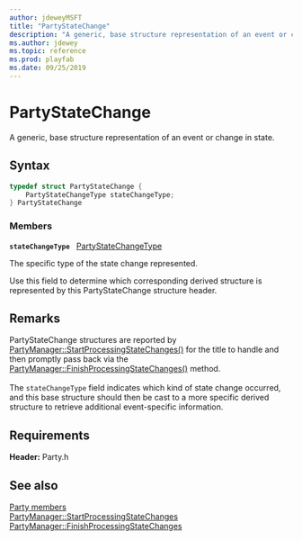 ```yaml
---
author: jdeweyMSFT
title: "PartyStateChange"
description: "A generic, base structure representation of an event or change in state."
ms.author: jdewey
ms.topic: reference
ms.prod: playfab
ms.date: 09/25/2019
---
```


# PartyStateChange  

A generic, base structure representation of an event or change in state.  

## Syntax  
  
```cpp
typedef struct PartyStateChange {  
    PartyStateChangeType stateChangeType;  
} PartyStateChange  
```
  
### Members  
  
**`stateChangeType`** &nbsp; [PartyStateChangeType](../enums/partystatechangetype.md)  
  
The specific type of the state change represented.
  
Use this field to determine which corresponding derived structure is represented by this PartyStateChange structure header.
  
## Remarks  
  
PartyStateChange structures are reported by [PartyManager::StartProcessingStateChanges()](../classes/PartyManager/methods/partymanager_startprocessingstatechanges.md) for the title to handle and then promptly pass back via the [PartyManager::FinishProcessingStateChanges()](../classes/PartyManager/methods/partymanager_finishprocessingstatechanges.md) method. <br /><br /> The ```stateChangeType``` field indicates which kind of state change occurred, and this base structure should then be cast to a more specific derived structure to retrieve additional event-specific information.
  
## Requirements  
  
**Header:** Party.h
  
## See also  
[Party members](../party_members.md)  
[PartyManager::StartProcessingStateChanges](../classes/PartyManager/methods/partymanager_startprocessingstatechanges.md)  
[PartyManager::FinishProcessingStateChanges](../classes/PartyManager/methods/partymanager_finishprocessingstatechanges.md)
  
  
